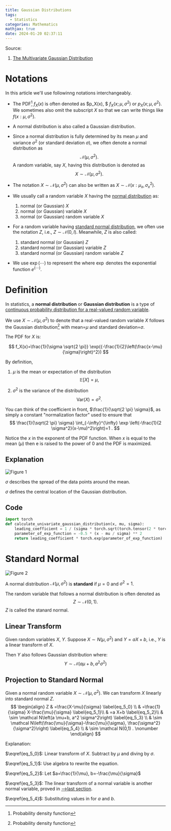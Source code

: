 ```yaml
---
title: Gaussian Distributions
tags:
  - Statistics
categories: Mathematics
mathjax: true
date: 2024-01-20 02:37:11
---
```



Source:

1. [The Multivariate Gaussian Distribution](https://cs229.stanford.edu/section/gaussians.pdf)

<!--more-->

# Notations

In this article we'll use followinng notations interchangeably.

* The PDF[^1] $f_X(x)$ is often denoted as $p_X(x), $ $f_X\left(x ; \mu, \sigma^2\right)$ or $p_X\left(x ; \mu, \sigma^2\right)$. We sometimes also omit the subscript $X$ so that we can write things like $f(x:\mu,\sigma^2)$.

* A normal distribution is also called a Gaussian distribution.

* Since a normal distribution is fully determined by its mean $\mu$ and variance $\sigma^2$ (or standard deviation $\sigma$), we often denote a normal distribution as
  $$
  \mathcal{N}(\mu,\sigma^2) .
  $$
  A random variable, say $X$, having this distribution is denoted as
  $$
  X \sim \mathcal{N}(\mu,\sigma^2) .
  $$

* The notation $X \sim \mathcal{N}(\mu,\sigma^2)$ can also be written as $X \sim \mathcal{N}(x:\mu_x,\sigma_x^2)$.

* We usually call a random variable $X$ having the <u>normal distribution</u> as:

  1. normal (or Gaussian) $X$
  2. normal (or Gaussian) variable $X$
  3. normal (or Gaussian) random variable $X$

* For a random variable having <u>standard normal distribution</u>, we often use the notation $Z$, i.e., $Z \sim \mathcal{N}(0, I)$. Meanwhile, $Z$ is also called:

  1. standard normal (or Gaussian) $Z$
  2. standard normal (or Gaussian) variable $Z$
  3. standard normal (or Gaussian) random variable $Z$
  
* We use $\exp(\cdots)$ to represent the where $\exp$ denotes the exponential function $e^{(\cdots)}$.

# Definition

In statistics, a **normal distribution** or **Gaussian distribution** is a type of <u>continuous probability distribution for a real-valued random variable</u>. 

We use $X \sim \mathcal N\left(\mu, \sigma^2\right)$ to denote that a real-valued random variable $X$ follows the Gaussian distribution[^1] with mean=$\mu$ and standard deviation=$\sigma$.

The PDF for $X$ is:


$$
f_X(x)=\frac{1}{\sigma \sqrt{2 \pi}} \exp({-\frac{1}{2}\left(\frac{x-\mu}{\sigma}\right)^2})
$$

By definition,

1. $\mu$ is the mean or expectation of the distribution
   $$
   \mathbb E[X] = \mu ,
   $$

2.  $\sigma^2$ is the variance of the distribution
   $$
   \mathrm{Var}(X) = \sigma^2 .
   $$



You can think of the coefficient in front, $\frac{1}{\sqrt{2 \pi} \sigma}$, as simply a constant "normalization factor" used to ensure that
$$
\frac{1}{\sqrt{2 \pi} \sigma} \int_{-\infty}^{\infty} \exp \left(-\frac{1}{2 \sigma^2}(x-\mu)^2\right)=1 .
$$


Notice the $x$ in the exponent of the PDF function. When $x$ is equal to the mean $(\mu)$ then $\mathrm{e}$ is raised to the power of 0 and the PDF is maximized.

## Explanation

![Figure 1](https://lyk-love.oss-cn-shanghai.aliyuncs.com/Statistics/Gaussian%20Distributions/Figure%201.png)

$\sigma$ describes the spread of the data points around the mean.

$\sigma$ defines the central location of the Gaussian distribution.

## Code

```python
import torch
def calculate_univariate_gaussian_distribution(x, mu, sigma):
    leading_coefficient = 1 / (sigma * torch.sqrt(torch.tensor(2 * torch.pi)))
    parameter_of_exp_function = -0.5 * (x - mu / sigma) ** 2
    return leading_coefficient * torch.exp(parameter_of_exp_function)
```



# Standard Normal

![Figure 2](https://lyk-love.oss-cn-shanghai.aliyuncs.com/Statistics/Gaussian%20Distributions/Figure%202.png)

A normal distribution $\mathcal{N}(\mu,\sigma^2)$ is **standard** if $\mu = 0$ and $\sigma^2 = 1$.

The random variable that follows a normal distribution is often denoted as
$$
Z \sim \mathcal{N}(0,1) .
$$
$Z$ is called the stanard normal.

## Linear Transform

Given random variables $X$, $Y$. Suppose $X \sim N\left(\mu, \sigma^2\right)$ and $Y=a X+b$, i.e., $Y$ is a linear transform of $X$.

Then $Y$ also follows Gaussian distribution where:
$$
Y \sim \mathcal N\left(a \mu+b, a^2 \sigma^2\right)
$$

## Projection to Standard Normal

Given a normal random variable $X \sim \mathcal N\left(\mu, \sigma^2\right)$. We can transform $X$ linearly into standard normal $Z$.
$$
\begin{align}
Z 
& =\frac{X-\mu}{\sigma} \label{eq_5_0} \\
& =\frac{1}{\sigma} X-\frac{\mu}{\sigma} \label{eq_5_1}\\
& =a X+b \label{eq_5_2}\\
& \sim \mathcal N\left(a \mu+b, a^2 \sigma^2\right) \label{eq_5_3} \\
& \sim \mathcal N\left(\frac{\mu}{\sigma}-\frac{\mu}{\sigma}, \frac{\sigma^2}{\sigma^2}\right) \label{eq_5_4} \\
& \sim \mathcal N(0,1) . \nonumber
\end{align}
$$

Explanation:

$\eqref{eq_5_0}$: Linear transform of $X$. Subtract by $\mu$ and diving by $\sigma$.

$\eqref{eq_5_1}$: Use algebra to rewrite the equation.

$\eqref{eq_5_2}$: Let $a=\frac{1}{\mu}, b=-\frac{\mu}{\sigma}$

$\eqref{eq_5_3}$: The linear transform of a normal variable is another normal variable, proved in [-->last section]().

$\eqref{eq_5_4}$: Substituting values in for $a$ and $b$.

 

[^1]: Probability density function
